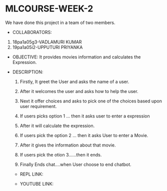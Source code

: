 # MLCOURSE-WEEK-2
We have done this project in a team of two members.
* COLLABORATORS:
1. 18pa1a05g3-VADLAMURI KUMAR
2. 19pa1a05i2-UPPUTURI PRIYANKA


* OBJECTIVE:
It provides movies information and calculates the Expression.


* DESCRIPTION:

  1. Firstly, It greet the User and asks the name of a user.

  2. After it welcomes the user and asks how to help the user.

  3. Next it offer choices and asks to pick one of the choices based upon user requirement. 

  4. If users picks option 1 ... then it asks user to  enter a expression 

  5. After it will calculate the expression. 

  6. If users pick the option 2 ... then it asks User to enter a Movie. 

  7. After it gives the information about that movie.

  8. If users pick the otion 3......then it ends. 

  9. Finally Ends chat....when User choose to end chatbot.
  
  * REPL LINK:
  
  
  
  * YOUTUBE LINK:
  
  
  





 
